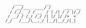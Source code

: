 ```
    ____          __             
   / __/___  ____/ /      ___  __
  / /_/_  / / __  / | /| / / |/_/
 / __/ / /_/ /_/ /| |/ |/ />  <  
/_/   /___/\__,_/ |__/|__/_/|_|  
```

<!--

**Here are some ideas to get you started:**

🙋‍♀️ A short introduction - what is your organization all about?
🌈 Contribution guidelines - how can the community get involved?
👩‍💻 Useful resources - where can the community find your docs? Is there anything else the community should know?
🍿 Fun facts - what does your team eat for breakfast?
🧙 Remember, you can do mighty things with the power of [Markdown](https://docs.github.com/github/writing-on-github/getting-started-with-writing-and-formatting-on-github/basic-writing-and-formatting-syntax)
-->
